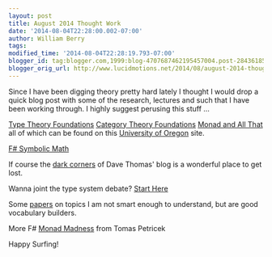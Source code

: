 ```yaml
---
layout: post
title: August 2014 Thought Work
date: '2014-08-04T22:28:00.002-07:00'
author: William Berry
tags: 
modified_time: '2014-08-04T22:28:19.793-07:00'
blogger_id: tag:blogger.com,1999:blog-4707687462195457004.post-2843618526113289292
blogger_orig_url: http://www.lucidmotions.net/2014/08/august-2014-thought-work.html
---
```


Since I have been digging theory pretty hard lately I thought I would drop a 
quick blog post with some of the research, lectures and such that I have been 
working through.  I highly suggest perusing this stuff ... 

[Type Theory 
Foundations](http://www.youtube.com/playlist?list=PLGCr8P_YncjXRzdGq2SjKv5F2J8HUFeqN) 
[Category Theory 
Foundations](http://www.youtube.com/playlist?list=PLGCr8P_YncjVjwAxrifKgcQYtbZ3zuPlb) 
[Monad and All 
That](https://www.youtube.com/playlist?list=PLGCr8P_YncjVeZTcfHT1Cb1OfVnNahek5) 
all of which can be found on this [University of 
Oregon](http://www.cs.uoregon.edu/research/summerschool/summer11/curriculum.html) 
site. 

[F# Symbolic Math](http://luketopia.net/2013/07/28/fsharp-symbolic-math/) 

If course the [dark corners](http://7sharpnine.com/categories/oldstuff/) of 
Dave Thomas' blog is a wonderful place to get lost. 

Wanna joint the type system debate?  [Start 
Here](http://cdsmith.wordpress.com/2011/01/09/an-old-article-i-wrote/) 

Some [papers](http://www.math.mcgill.ca/barr/papers/#chronoindex) on topics I 
am not smart enough to understand, but are good vocabulary builders. 

More F# [Monad Madness](http://tomasp.net/blog/2014/update-monads/index.html) 
from Tomas Petricek 

Happy Surfing! 